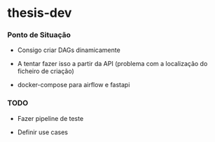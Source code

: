 # thesis-dev

### Ponto de Situação

- Consigo criar DAGs dinamicamente
- A tentar fazer isso a partir da API (problema com a localização do ficheiro de criação)

- docker-compose para airflow e fastapi


### TODO
- Fazer pipeline de teste

- Definir use cases 